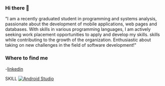 ### Hi there 👋

<!--
**Pyanez94/Pyanez94** is a ✨ _special_ ✨ repository because its `README.md` (this file) appears on your GitHub profile. -->

"I am a recently graduated student in programming and systems analysis, passionate about the development of mobile applications, web pages and databases. With skills in various programming languages, I am actively seeking work placement opportunities to apply and develop my skills. skills while contributing to the growth of the organization. Enthusiastic about taking on new challenges in the field of software development!"

### Where to find me

-[linkedin](https://www.linkedin.com/in/pedro-ya%C3%B1ez-baeza)

SKILL
[![Android Studio](https://img.shields.io/badge/Android_Studio-IDE-orange.svg)](https://developer.android.com/studio)

